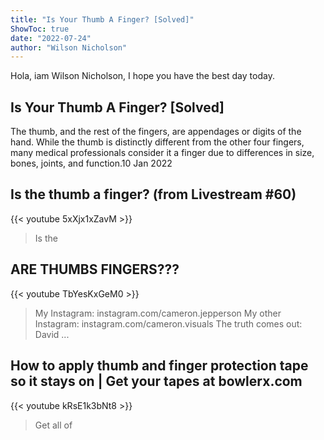 ```yaml
---
title: "Is Your Thumb A Finger? [Solved]"
ShowToc: true 
date: "2022-07-24"
author: "Wilson Nicholson" 
---
```


Hola, iam Wilson Nicholson, I hope you have the best day today.
## Is Your Thumb A Finger? [Solved]
 The thumb, and the rest of the fingers, are appendages or digits of the hand. While the thumb is distinctly different from the other four fingers, many medical professionals consider it a finger due to differences in size, bones, joints, and function.10 Jan 2022

## Is the thumb a finger? (from Livestream #60)
{{< youtube 5xXjx1xZavM >}}
>Is the 

## ARE THUMBS FINGERS???
{{< youtube TbYesKxGeM0 >}}
>My Instagram: instagram.com/cameron.jepperson My other Instagram: instagram.com/cameron.visuals The truth comes out: David ...

## How to apply thumb and finger protection tape so it stays on | Get your tapes at bowlerx.com
{{< youtube kRsE1k3bNt8 >}}
>Get all of 

